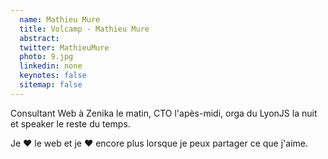 ```yaml
---
  name: Mathieu Mure
  title: Volcamp - Mathieu Mure
  abstract: 
  twitter: MathieuMure
  photo: 9.jpg
  linkedin: none
  keynotes: false
  sitemap: false
---
```

Consultant Web à Zenika le matin, CTO l'apès-midi, orga du LyonJS la nuit et speaker le reste du temps.

Je ❤️ le web et je ❤️ encore plus lorsque je peux partager ce que j'aime.
